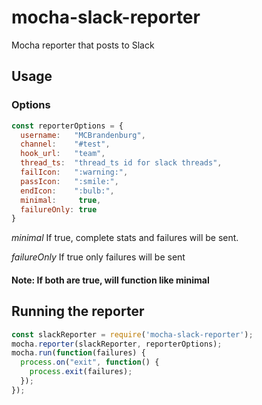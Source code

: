 # mocha-slack-reporter
Mocha reporter that posts to Slack
## Usage
### Options
```js
const reporterOptions = {
  username:   "MCBrandenburg",
  channel:    "#test",
  hook_url:   "team",
  thread_ts:  "thread_ts id for slack threads",
  failIcon:   ":warning:",
  passIcon:   ":smile:",
  endIcon:    ":bulb:",
  minimal:     true,
  failureOnly: true
}
```
*minimal* If true, complete stats and failures will be sent.

*failureOnly*  If true only failures will be sent

#### Note: If both are true, will function like minimal

## Running the reporter
```js
const slackReporter = require('mocha-slack-reporter');
mocha.reporter(slackReporter, reporterOptions);
mocha.run(function(failures) {
  process.on("exit", function() {
    process.exit(failures);
  });
});
```

